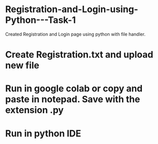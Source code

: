 # Registration-and-Login-using-Python---Task-1
Created Registration and Login page using python with file handler.
# Create Registration.txt and upload new file
# Run in google colab or copy and paste in notepad. Save with the extension .py
# Run in python IDE 

